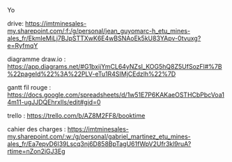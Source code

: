 Yo


drive: https://imtminesales-my.sharepoint.com/:f:/g/personal/jean_guyomarc-h_etu_mines-ales_fr/EkmIeMiLj7BJpSTTXwK6E4wBSNAoEk5kU83YApv-0tvuxg?e=RyfmqY

diagramme draw.io : https://app.diagrams.net/#G1bxijYmCL64yNZsI_KOG5hQ8Z5UfSozFl#%7B%22pageId%22%3A%22PLV-eTu1R4SIMjCEdzlh%22%7D

gantt fil rouge : https://docs.google.com/spreadsheets/d/1w51E7P6KAKaeOSTHCbPbcVoa14m11-ugJJDQEhrxIIs/edit#gid=0

trello : https://trello.com/b/AZ8M2FF8/booktime

cahier des charges : https://imtminesales-my.sharepoint.com/:w:/g/personal/gabriel_martinez_etu_mines-ales_fr/Ea7epvD6I39Lscq3nj6D858BpTagU61fWpV2Ufr3kl9ruA?rtime=nZon2iGJ3Eg




